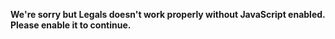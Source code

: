 **We're sorry but Legals doesn't work properly without JavaScript enabled. Please enable it to continue.**
